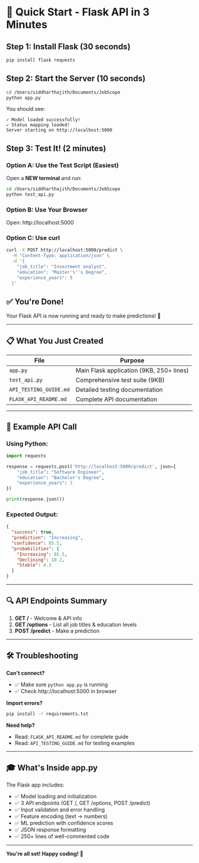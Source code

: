 # 🚀 Quick Start - Flask API in 3 Minutes

## Step 1: Install Flask (30 seconds)
```bash
pip install flask requests
```

## Step 2: Start the Server (10 seconds)
```bash
cd /Users/siddharthajith/Documents/JobScope
python app.py
```

You should see:
```
✓ Model loaded successfully!
✓ Status mapping loaded!
Server starting on http://localhost:5000
```

## Step 3: Test It! (2 minutes)

### Option A: Use the Test Script (Easiest)
Open a **NEW terminal** and run:
```bash
cd /Users/siddharthajith/Documents/JobScope
python test_api.py
```

### Option B: Use Your Browser
Open: http://localhost:5000

### Option C: Use curl
```bash
curl -X POST http://localhost:5000/predict \
  -H "Content-Type: application/json" \
  -d '{
    "job_title": "Investment analyst",
    "education": "Master'\''s Degree",
    "experience_years": 5
  }'
```

## ✅ You're Done!

Your Flask API is now running and ready to make predictions! 🎉

---

## 📋 What You Just Created

| File | Purpose |
|------|---------|
| `app.py` | Main Flask application (9KB, 250+ lines) |
| `test_api.py` | Comprehensive test suite (9KB) |
| `API_TESTING_GUIDE.md` | Detailed testing documentation |
| `FLASK_API_README.md` | Complete API documentation |

---

## 🎯 Example API Call

### Using Python:
```python
import requests

response = requests.post('http://localhost:5000/predict', json={
    "job_title": "Software Engineer",
    "education": "Bachelor's Degree",
    "experience_years": 3
})

print(response.json())
```

### Expected Output:
```json
{
  "success": true,
  "prediction": "Increasing",
  "confidence": 85.5,
  "probabilities": {
    "Increasing": 85.5,
    "Declining": 10.2,
    "Stable": 4.3
  }
}
```

---

## 🔍 API Endpoints Summary

1. **GET /** - Welcome & API info
2. **GET /options** - List all job titles & education levels
3. **POST /predict** - Make a prediction

---

## 🛠️ Troubleshooting

**Can't connect?**
- ✅ Make sure `python app.py` is running
- ✅ Check http://localhost:5000 in browser

**Import errors?**
```bash
pip install -r requirements.txt
```

**Need help?**
- Read: `FLASK_API_README.md` for complete guide
- Read: `API_TESTING_GUIDE.md` for testing examples

---

## 🎓 What's Inside app.py

The Flask app includes:
- ✅ Model loading and initialization
- ✅ 3 API endpoints (GET /, GET /options, POST /predict)
- ✅ Input validation and error handling
- ✅ Feature encoding (text → numbers)
- ✅ ML prediction with confidence scores
- ✅ JSON response formatting
- ✅ 250+ lines of well-commented code

---

**You're all set! Happy coding! 🎉**

